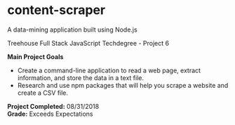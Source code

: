 # content-scraper
A data-mining application built using Node.js

Treehouse Full Stack JavaScript Techdegree - Project 6

**Main Project Goals**

  - Create a command-line application to read a web page, extract information, and store the data in a text file.
  - Research and use npm packages that will help you scrape a website and create a CSV file.

**Project Completed:** 08/31/2018  
**Grade:** Exceeds Expectations